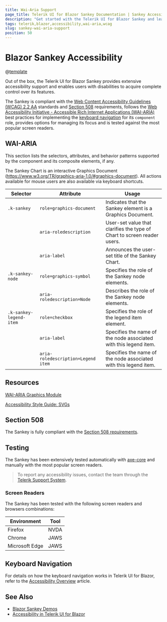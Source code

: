 ```yaml
---
title: Wai-Aria Support
page_title: Telerik UI for Blazor Sankey Documentation | Sankey Accessibility
description: "Get started with the Telerik UI for Blazor Sankey and learn about its accessibility support for WAI-ARIA, Section 508, and WCAG 2.2."
tags: telerik,blazor,accessibility,wai-aria,wcag
slug: sankey-wai-aria-support 
position: 50 
---
```


# Blazor Sankey Accessibility

@[template](/_contentTemplates/common/parameters-table-styles.md#table-layout)



Out of the box, the Telerik UI for Blazor Sankey provides extensive accessibility support and enables users with disabilities to acquire complete control over its features.


The Sankey is compliant with the [Web Content Accessibility Guidelines (WCAG) 2.2 AA](https://www.w3.org/TR/WCAG22/) standards and [Section 508](https://www.section508.gov/) requirements, follows the [Web Accessibility Initiative - Accessible Rich Internet Applications (WAI-ARIA)](https://www.w3.org/WAI/ARIA/apg/) best practices for implementing the [keyboard navigation](#keyboard-navigation) for its `component` role, provides options for managing its focus and is tested against the most popular screen readers.

## WAI-ARIA


This section lists the selectors, attributes, and behavior patterns supported by the component and its composite elements, if any.


The Sankey Chart is an interactive Graphics Document (https://www.w3.org/TR/graphics-aria-1.0/#graphics-document). All actions available for mouse users are also available via keyboard shortcuts.

| Selector | Attribute | Usage |
| -------- | --------- | ----- |
| `.k-sankey` | `role=graphics-document` | Indicates that the Sankey element is a Graphics Document. |
|  | `aria-roledescription` | User-set value that clarifies the type of Chart to screen reader users. |
|  | `aria-label` | Announces the user-set title of the Sankey Chart. |
| `.k-sankey-node` | `role=graphics-symbol` | Specifies the role of the Sankey node elements. |
|  | `aria-roledescription=Node` | Describes the role of the Sankey node elements. |
| `.k-sankey-legend-item` | `role=checkbox` | Specifies the role of the legend item element. |
|  | `aria-label` | Specifies the name of the node associated with this legend item. |
|  | `aria-roledescription=Legend item` | Specifies the name of the node associated with this legend item. |

## Resources

[WAI-ARIA Graphics Module](https://www.w3.org/TR/graphics-aria-1.0/)

[Accessibility Style Guide: SVGs](https://a11y-style-guide.com/style-guide/section-media.html#kssref-media-svgs)

## Section 508


The Sankey is fully compliant with the [Section 508 requirements](http://www.section508.gov/).

## Testing


The Sankey has been extensively tested automatically with [axe-core](https://github.com/dequelabs/axe-core) and manually with the most popular screen readers.

> To report any accessibility issues, contact the team through the [Telerik Support System](https://www.telerik.com/account/support-center).

### Screen Readers


The Sankey has been tested with the following screen readers and browsers combinations:

| Environment | Tool |
| ----------- | ---- |
| Firefox | NVDA |
| Chrome | JAWS |
| Microsoft Edge | JAWS |



## Keyboard Navigation

For details on how the keyboard navigation works in Telerik UI for Blazor, refer to the [Accessibility Overview](slug://accessibility-overview#keyboard-navigation) article.

## See Also

* [Blazor Sankey Demos](https://demos.telerik.com/blazor-ui/sankey/overview)
* [Accessibility in Telerik UI for Blazor](slug://accessibility-overview)